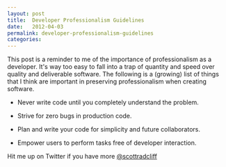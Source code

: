 ```yaml
---
layout: post
title:  Developer Professionalism Guidelines
date:   2012-04-03
permalink: developer-professionalism-guidelines
categories:
---
```


This post is a reminder to me of the importance of professionalism as a developer. It's way too easy to fall into a trap of quantity and speed over quality and deliverable software. The following is a (growing) list of things that I think are important in preserving professionalism when creating software.

* Never write code until you completely understand the problem.

* Strive for zero bugs in production code.

* Plan and write your code for simplicity and future collaborators.

* Empower users to perform tasks free of developer interaction.

Hit me up on Twitter if you have more [@scottradcliff](https://twitter.com/#!/scottradcliff)

